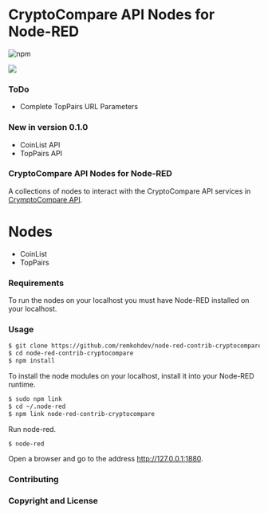 CryptoCompare API Nodes for Node-RED
====================================

![npm](https://img.shields.io/badge/node--red--contrib-npm-blue.svg)

<a target="blank" href="https://www.paypal.me/remkohdev"><img src="https://img.shields.io/badge/Donate-PayPal-blue.svg"/></a>

### ToDo

- Complete TopPairs URL Parameters

### New in version 0.1.0

- CoinList API
- TopPairs API

### CryptoCompare API Nodes for Node-RED

A collections of nodes to interact with the CryptoCompare API services in [CrymptoCompare API](https://www.cryptocompare.com/api/).

# Nodes

- CoinList
- TopPairs 

### Requirements

To run the nodes on your localhost you must have Node-RED installed on your localhost. 

### Usage

```bash
$ git clone https://github.com/remkohdev/node-red-contrib-cryptocompare.git
$ cd node-red-contrib-cryptocompare
$ npm install
```

To install the node modules on your localhost, install it into your Node-RED runtime.

```bash
$ sudo npm link
$ cd ~/.node-red
$ npm link node-red-contrib-cryptocompare
```

Run node-red.

```bash
$ node-red
```

Open a browser and go to the address http://127.0.0.1:1880.


### Contributing


### Copyright and License
